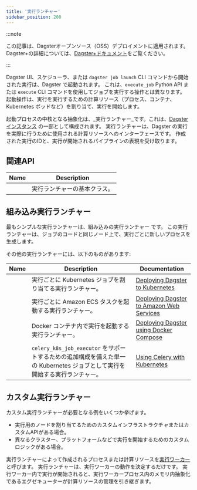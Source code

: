 ```yaml
---
title: '実行ランチャー'
sidebar_position: 200
---
```


:::note

この記事は、Dagsterオープンソース（OSS）デプロイメントに適用されます。
Dagster+の詳細については、[Dagster+ドキュメント](/dagster-plus/)をご覧ください。

:::

Dagster UI、スケジューラ、または `dagster job launch` CLI コマンドから開始された実行は、Dagster で起動されます。
これは、`execute_job` Python API または `execute` CLI コマンドを使用してジョブを実行する操作とは異なります。
起動操作は、実行を実行するための計算リソース（プロセス、コンテナ、Kubernetes ポッドなど）を割り当て、実行を開始します。

起動プロセスの中核となる抽象化は、_実行ランチャー_です。これは、[Dagsterインスタンス](/guides/deploy/dagster-instance-configuration) の一部として構成されます。
実行ランチャーは、Dagster の実行を実際に行うために使用される計算リソースへのインターフェースです。
作成された実行のIDと、実行が開始されるパイプラインの表現を受け取ります。

## 関連API

| Name                                                                                  | Description                   |
| ------------------------------------------------------------------------------------- | ----------------------------- |
| <PyObject section="internals" module="dagster._core.launcher" object="RunLauncher" /> | 実行ランチャーの基本クラス。 |

## 組み込み実行ランチャー

最もシンプルな実行ランチャーは、組み込みの実行ランチャー <PyObject section="internals" module="dagster._core.launcher" object="DefaultRunLauncher" /> です。
この実行ランチャーは、ジョブのコードと同じノード上で、実行ごとに新しいプロセスを生成します。

その他の実行ランチャーには、以下のものがあります:

| Name                                                                                       | Description                                                                                                                    | Documentation                                                                                           |
| ------------------------------------------------------------------------------------------ | ------------------------------------------------------------------------------------------------------------------------------ | ------------------------------------------------------------------------------------------------------- |
| <PyObject section="libraries" module="dagster_k8s" object="K8sRunLauncher" />              |実行ごとに Kubernetes ジョブを割り当てる実行ランチャー。     | [Deploying Dagster to Kubernetes](/guides/deploy/deployment-options/kubernetes/deploying-to-kubernetes) |
| <PyObject section="libraries" module="dagster_aws" object="ecs.EcsRunLauncher" />          |実行ごとに Amazon ECS タスクを起動する実行ランチャー。      | [Deploying Dagster to Amazon Web Services](/guides/deploy/deployment-options/aws)                       |
| <PyObject section="libraries" module="dagster_docker" object="DockerRunLauncher" />        |Docker コンテナ内で実行を起動する実行ランチャー。     | [Deploying Dagster using Docker Compose](/guides/deploy/deployment-options/)                            |
| <PyObject section="libraries" module="dagster_celery_k8s" object="CeleryK8sRunLauncher" /> |`celery_k8s_job_executor` をサポートするための追加構成を備えた単一の Kubernetes ジョブとして実行を開始する実行ランチャー。 | [Using Celery with Kubernetes](/guides/deploy/deployment-options/kubernetes/kubernetes-and-celery)      |

## カスタム実行ランチャー

カスタム実行ランチャーが必要となる例をいくつか挙げます。

- 実行用のノードを割り当てるためのカスタムインフラストラクチャまたはカスタムAPIがある場合。
- 異なるクラスター、プラットフォームなどで実行を開始するためのカスタムロジックがある場合。

実行ランチャーによって作成されるプロセスまたは計算リソースを[実行ワーカー](/guides/deploy/oss-deployment-architecture#job-execution-flow)と呼びます。
実行ランチャーは、実行ワーカーの動作を決定するだけです。
実行ワーカー内で実行が開始されると、実行ワーカープロセス内のメモリ内抽象化であるエグゼキューターが計算リソースの管理を引き継ぎます。
